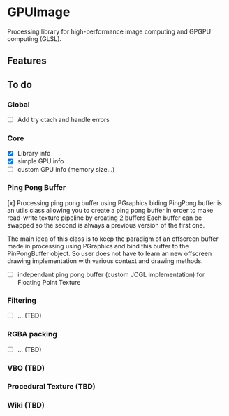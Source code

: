 # GPUImage
Processing library for high-performance image computing and GPGPU computing (GLSL).

## Features

## To do
### Global
- [ ] Add try ctach and handle errors

### Core 
- [x] Library info
- [x] simple GPU info
- [ ] custom GPU info (memory size...)

### Ping Pong Buffer
[x] Processing ping pong buffer using PGraphics biding
PingPong buffer is an utils class allowing you to create a ping pong buffer in order to make read-write texture pipeline by creating 2 buffers
Each buffer can be swapped so the second is always a previous version of the first one.
  
The main idea of this class is to keep the paradigm of an offscreen buffer made in processing using PGraphics and bind this buffer to the PinPongBuffer object. 
So user does not have to learn an new offscreen drawing implementation with various context and drawing methods.

- [ ] independant ping pong buffer (custom JOGL implementation) for Floating Point Texture

### Filtering
- [ ] ... (TBD)

### RGBA packing
- [ ] ... (TBD)

### VBO (TBD)
### Procedural Texture (TBD)
### Wiki (TBD)